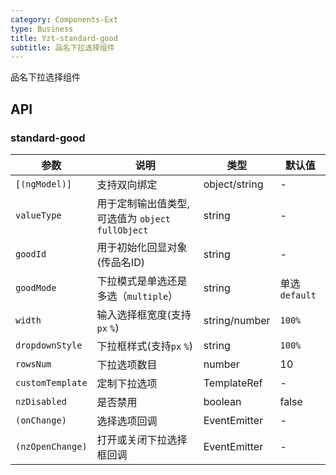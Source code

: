 ```yaml
---
category: Components-Ext
type: Business
title: Yzt-standard-good
subtitle: 品名下拉选择组件
---
```


品名下拉选择组件

## API

### standard-good

| 参数 | 说明 | 类型 | 默认值 |
| --- | --- | --- | --- |
| `[(ngModel)]` | 支持双向绑定 | object/string | - |
| `valueType` | 用于定制输出值类型,可选值为 `object` `fullObject` | string | - |
| `goodId` | 用于初始化回显对象(传品名ID) | string | - |
| `goodMode` | 下拉模式是单选还是多选（`multiple`） | string | 单选`default` |
| `width` | 输入选择框宽度(支持`px` `%`) | string/number | `100%` |
| `dropdownStyle` | 下拉框样式(支持`px` `%`) | string | `100%` |
| `rowsNum` | 下拉选项数目 | number | 10 |
| `customTemplate` | 定制下拉选项 | TemplateRef | - |
| `nzDisabled` | 是否禁用 | boolean | false |
| `(onChange)` | 选择选项回调 | EventEmitter | - |
| `(nzOpenChange)` | 打开或关闭下拉选择框回调 | EventEmitter | - |
